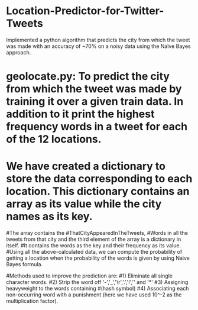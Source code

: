 # Location-Predictor-for-Twitter-Tweets
Implemented a python algorithm that predicts the city from which the tweet was made with an accuracy of ~70% on a noisy data using the Naïve Bayes approach.

# geolocate.py: To predict the city from which the tweet was made by training it over a given train data. In addition to it print the highest frequency words in a tweet for each of the 12 locations.
#
# We have created a dictionary to store the data corresponding to each location. This dictionary contains an array as its value while the city names as its key.
#The array contains the #ThatCityAppearedInTheTweets, #Words in all the tweets from that city and the third element of the array is a dictionary in itself.
#It contains the words as the key and their frequency as its value.
#Using all the above-calculated data, we can compute the probability of getting a location when the probability of the words is given by using Naive Bayes formula.

#Methods used to improve the prediction are:
#1) Eliminate all single character words.
#2) Strip the word off '-','_','\r','.','!','\' and '*'
#3) Assigning heavyweight to the words containing #(hash symbol)
#4) Associating each non-occurring word with a punishment (here we have used 10^-2 as the multiplication factor).
